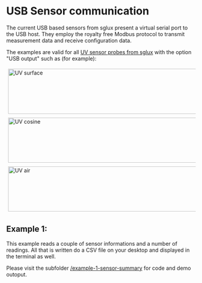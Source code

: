 # USB Sensor communication

The current USB based sensors from sglux present a virtual serial port to the USB host.
They employ the royalty free Modbus protocol to transmit measurement data and receive configuration data.

The examples are valid for all [UV sensor probes from sglux](https://sglux.de/en/product-category/uv-sensors/) with the option "USB output" such as (for example):

<div class="row" >
  <div class="column">
    <img src="https://sglux.de/data-matrix/uploads/2015/11/sglux_uv-surface_UVI.jpg" height=120 alt="UV surface" style="width:100%; padding:5px">
  </div>
  <div class="column">
    <img src="https://sglux.de/data-matrix/uploads/2015/06/sglux-uv-cosine-300x300.jpg" height=120 alt="UV cosine" style="width:100%; padding:5px">
  </div>
  <div class="column">
    <img src="https://sglux.de/data-matrix/uploads/2015/06/sglux-uv-air-300x300.jpg" height=120 alt="UV air" style="width:100%; padding:5px">
  </div>
</div>


## Example 1:
This example reads a couple of sensor informations and a number of readings. All that is written do a CSV file on your desktop and displayed in the terminal as well.

Please visit the subfolder [/example-1-sensor-summary](/example-1-sensor-summary) for code and demo outoput.

